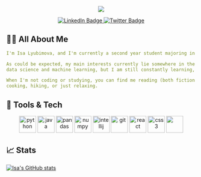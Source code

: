 <p align="center">
  <img src="https://capsule-render.vercel.app/api?type=waving&color=gradient&customColorList=14&height=100&section=header&text=Hello,%20I'm%20Isa&animation=fadeIn&fontSize=50" />
</p>

<div id="badges" align="center">
  <a href="https://www.linkedin.com/in/isalyubimova">
    <img src="https://img.shields.io/badge/LinkedIn-blue?style=for-the-badge&logo=linkedin&logoColor=white" alt="LinkedIn Badge"/>
  </a>
  <a href="your-twitter-URL">
    <img src="https://img.shields.io/badge/Twitter-blue?style=for-the-badge&logo=twitter&logoColor=white" alt="Twitter Badge"/>
  </a>
</div>

## :woman_technologist: All About Me

```yaml
I'm Isa Lyubimova, and I'm currently a second year student majoring in mathematics with a minor in computer science. 

As could be expected, my main interests currently lie somewhere in the intersection of those two, namely, 
data science and machine learning, but I am still constantly learning, exploring, and discovering new passions. 

When I'm not coding or studying, you can find me reading (both fiction and non fiction!), 
cooking, hiking, or just relaxing. 
```

## :toolbox: Tools & Tech
<p align="center">
<img src="https://cdn.jsdelivr.net/gh/devicons/devicon/icons/python/python-original.svg" alt="python" width="45" height="45"/>
<img src="https://cdn.jsdelivr.net/gh/devicons/devicon/icons/java/java-original.svg" alt="java" width="45" height="45"/>
<img src="https://cdn.jsdelivr.net/gh/devicons/devicon/icons/pandas/pandas-original-wordmark.svg" alt="pandas" width="45" height="45"/>
<img src="https://cdn.jsdelivr.net/gh/devicons/devicon/icons/numpy/numpy-original-wordmark.svg" alt="numpy" width="45" height="45"/>
<img src="https://cdn.jsdelivr.net/gh/devicons/devicon/icons/intellij/intellij-original.svg" alt="intellij" width="45" height="45"/>
<img src="https://cdn.jsdelivr.net/gh/devicons/devicon/icons/git/git-original.svg" alt="git" width="45" height="45"/>
<img src="https://cdn.jsdelivr.net/gh/devicons/devicon/icons/react/react-original.svg" alt="react" width="45" height="45"/>
<img src="https://cdn.jsdelivr.net/gh/devicons/devicon/icons/css3/css3-original-wordmark.svg" alt="css3" width="45" height="45"/>
<img src="https://cdn.jsdelivr.net/gh/devicons/devicon/icons/html5/html5-original.svg" html="html" width="45" height="45"/>
</p>

## 	:chart_with_upwards_trend: Stats
[![Isa's GitHub stats](https://github-readme-stats.vercel.app/api?username=isalyu)](https://github.com/anuraghazra/github-readme-stats)

